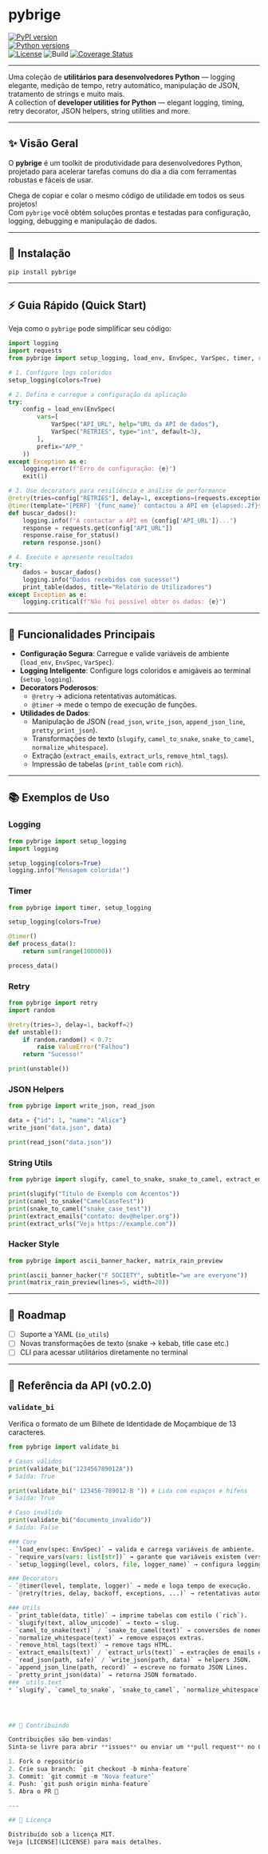 # pybrige

[![PyPI version](https://img.shields.io/pypi/v/pydevhelper.svg)](https://pypi.org/project/pydevhelper/)  
[![Python versions](https://img.shields.io/pypi/pyversions/pydevhelper.svg)](https://pypi.org/project/pydevhelper/)  
[![License](https://img.shields.io/pypi/l/pydevhelper.svg)](https://github.com/juliobrige/DevHelper/blob/main/LICENSE)
![Build](https://github.com/juliobrige/pybrige/actions/workflows/python-tests.yml/badge.svg)
[![Coverage Status](https://img.shields.io/badge/coverage-92%25-brightgreen)](https://github.com/juliobrige/pybrige)


---

Uma coleção de **utilitários para desenvolvedores Python** — logging elegante, medição de tempo, retry automático, manipulação de JSON, tratamento de strings e muito mais.  
A collection of **developer utilities for Python** — elegant logging, timing, retry decorator, JSON helpers, string utilities and more.

---

## ✨ Visão Geral

O **pybrige** é um toolkit de produtividade para desenvolvedores Python, projetado para acelerar tarefas comuns do dia a dia com ferramentas robustas e fáceis de usar.  

Chega de copiar e colar o mesmo código de utilidade em todos os seus projetos!  
Com `pybrige` você obtém soluções prontas e testadas para configuração, logging, debugging e manipulação de dados.

---

## 🚀 Instalação

```bash
pip install pybrige
```

---

## ⚡ Guia Rápido (Quick Start)

Veja como o `pybrige` pode simplificar seu código:

```python
import logging
import requests
from pybrige import setup_logging, load_env, EnvSpec, VarSpec, timer, retry, print_table

# 1. Configure logs coloridos
setup_logging(colors=True)

# 2. Defina e carregue a configuração da aplicação
try:
    config = load_env(EnvSpec(
        vars=[
            VarSpec("API_URL", help="URL da API de dados"),
            VarSpec("RETRIES", type="int", default=3),
        ],
        prefix="APP_"
    ))
except Exception as e:
    logging.error(f"Erro de configuração: {e}")
    exit(1)

# 3. Use decorators para resiliência e análise de performance
@retry(tries=config["RETRIES"], delay=1, exceptions=(requests.exceptions.RequestException,))
@timer(template="[PERF] '{func_name}' contactou a API em {elapsed:.2f}s")
def buscar_dados():
    logging.info(f"A contactar a API em {config['API_URL']}...")
    response = requests.get(config["API_URL"])
    response.raise_for_status()
    return response.json()

# 4. Execute e apresente resultados
try:
    dados = buscar_dados()
    logging.info("Dados recebidos com sucesso!")
    print_table(dados, title="Relatório de Utilizadores")
except Exception as e:
    logging.critical(f"Não foi possível obter os dados: {e}")
```

---

## 🔧 Funcionalidades Principais

- **Configuração Segura**: Carregue e valide variáveis de ambiente (`load_env`, `EnvSpec`, `VarSpec`).
- **Logging Inteligente**: Configure logs coloridos e amigáveis ao terminal (`setup_logging`).
- **Decorators Poderosos**: 
  - `@retry` → adiciona retentativas automáticas.  
  - `@timer` → mede o tempo de execução de funções.
- **Utilidades de Dados**:  
  - Manipulação de JSON (`read_json`, `write_json`, `append_json_line`, `pretty_print_json`).  
  - Transformações de texto (`slugify`, `camel_to_snake`, `snake_to_camel`, `normalize_whitespace`).  
  - Extração (`extract_emails`, `extract_urls`, `remove_html_tags`).  
  - Impressão de tabelas (`print_table` com `rich`).

---

## 📚 Exemplos de Uso

### Logging
```python
from pybrige import setup_logging
import logging

setup_logging(colors=True)
logging.info("Mensagem colorida!")
```

### Timer
```python
from pybrige import timer, setup_logging

setup_logging(colors=True)

@timer()
def process_data():
    return sum(range(100000))

process_data()
```

### Retry
```python
from pybrige import retry
import random

@retry(tries=3, delay=1, backoff=2)
def unstable():
    if random.random() < 0.7:
        raise ValueError("Falhou")
    return "Sucesso!"

print(unstable())
```

### JSON Helpers
```python
from pybrige import write_json, read_json

data = {"id": 1, "name": "Alice"}
write_json("data.json", data)

print(read_json("data.json"))
```

### String Utils
```python
from pybrige import slugify, camel_to_snake, snake_to_camel, extract_emails, extract_urls

print(slugify("Título de Exemplo com Áccentos"))  
print(camel_to_snake("CamelCaseTest"))  
print(snake_to_camel("snake_case_test"))  
print(extract_emails("contato: dev@helper.org"))  
print(extract_urls("Veja https://example.com"))  
```

### Hacker Style
```python
from pybrige import ascii_banner_hacker, matrix_rain_preview

print(ascii_banner_hacker("F SOCIETY", subtitle="we are everyone"))
print(matrix_rain_preview(lines=5, width=20))
```

---

## 📌 Roadmap

- [ ] Suporte a YAML (`io_utils`)  
- [ ] Novas transformações de texto (snake → kebab, title case etc.)  
- [ ] CLI para acessar utilitários diretamente no terminal  

---

## 📖 Referência da API (v0.2.0)

### `validate_bi`
Verifica o formato de um Bilhete de Identidade de Moçambique de 13 caracteres.

```python
from pybrige import validate_bi

# Casos válidos
print(validate_bi("123456789012A"))
# Saída: True

print(validate_bi(" 123456-789012-B ")) # Lida com espaços e hífens
# Saída: True

# Caso inválido
print(validate_bi("documento_invalido"))
# Saída: False

### Core
- `load_env(spec: EnvSpec)` → valida e carrega variáveis de ambiente.  
- `require_vars(vars: list[str])` → garante que variáveis existem (versão legada).  
- `setup_logging(level, colors, file, logger_name)` → configura logging.  

### Decorators
- `@timer(level, template, logger)` → mede e loga tempo de execução.  
- `@retry(tries, delay, backoff, exceptions, ...)` → retentativas automáticas em caso de falha.  

### Utils
- `print_table(data, title)` → imprime tabelas com estilo (`rich`).  
- `slugify(text, allow_unicode)` → texto → slug.  
- `camel_to_snake(text)` / `snake_to_camel(text)` → conversões de nomenclatura.  
- `normalize_whitespace(text)` → remove espaços extras.  
- `remove_html_tags(text)` → remove tags HTML.  
- `extract_emails(text)` / `extract_urls(text)` → extrações de emails e URLs.  
- `read_json(path, safe)` / `write_json(path, data)` → helpers JSON.  
- `append_json_line(path, record)` → escreve no formato JSON Lines.  
- `pretty_print_json(data)` → retorna JSON formatado.  
### `utils.text`
* `slugify`, `camel_to_snake`, `snake_to_camel`, `normalize_whitespace`, `remove_html_tags`, `extract_emails`, `extract_urls`, **`validate_bi`**.




## 🤝 Contribuindo

Contribuições são bem-vindas!  
Sinta-se livre para abrir **issues** ou enviar um **pull request** no GitHub.  

1. Fork o repositório  
2. Crie sua branch: `git checkout -b minha-feature`  
3. Commit: `git commit -m "Nova feature"`  
4. Push: `git push origin minha-feature`  
5. Abra o PR 🚀  

---

## 📄 Licença

Distribuído sob a licença MIT.  
Veja [LICENSE](LICENSE) para mais detalhes.
